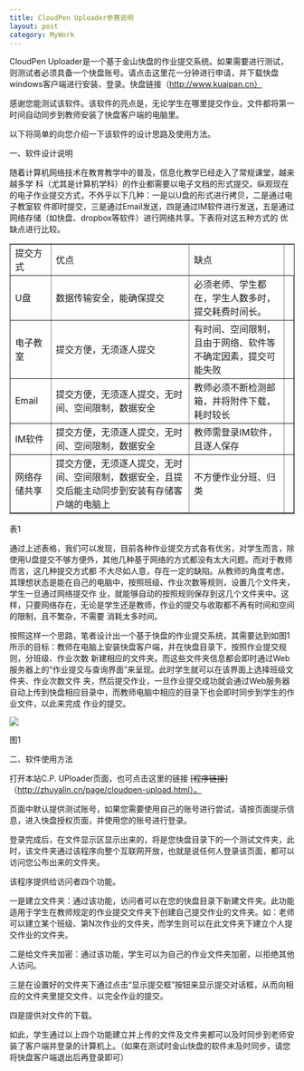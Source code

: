 ```yaml
---
title: CloudPen Uploader参赛说明
layout: post
category: MyWork
---
```

CloudPen Uploader是一个基于金山快盘的作业提交系统。如果需要进行测试，则测试者必须具备一个快盘账号。请点击这里花一分钟进行申请，并下载快盘windows客户端进行安装、登录。快盘链接（http://www.kuaipan.cn）

感谢您能测试该软件。该软件的亮点是，无论学生在哪里提交作业，文件都将第一时间自动同步到教师安装了快盘客户端的电脑里。

以下将简单的向您介绍一下该软件的设计思路及使用方法。

一、软件设计说明

随着计算机网络技术在教育教学中的普及，信息化教学已经走入了常规课堂，越来越多学 科（尤其是计算机学科）的作业都需要以电子文档的形式提交。纵观现在的电子作业提交方式，不外乎以下几种：一是以U盘的形式进行拷贝，二是通过电子教室软 件即时提交，三是通过Email发送，四是通过IM软件进行发送，五是通过网络存储（如快盘、dropbox等软件）进行网络共享。下表将对这五种方式的 优缺点进行比较。

 
<table border=1>
<tr><td>提交方式</td><td>	优点</td><td>	缺点</td></tr>
<tr><td>U盘	</td><td>数据传输安全，能确保提交	</td><td>必须老师、学生都在，学生人数多时，提交耗费时间长。</td><td>
<tr><td>电子教室	</td><td>提交方便，无须逐人提交	</td><td>有时间、空间限制，且由于网络、软件等不确定因素，提交可能失败</td><td>
<tr><td>Email	</td><td>提交方便，无须逐人提交，无时间、空间限制，数据安全	</td><td>教师必须不断检测邮箱，并将附件下载，耗时较长</td><td>
<tr><td>IM软件</td><td>	提交方便，无须逐人提交，无时间、空间限制，数据安全	</td><td>教师需登录IM软件，且逐人保存</td><td>
<tr><td>网络存储共享</td><td>	提交方便，无须逐人提交，无时间、空间限制，数据安全，且提交后能主动同步到安装有存储客户端的电脑上	</td><td>不方便作业分班、归类</td><td></table>
表1

 

通过上述表格，我们可以发现，目前各种作业提交方式各有优劣，对学生而言，除使用U盘提交不够方便外，其他几种基于网络的方式都没有太大问题。而对于教师而言，这几种提交方式都 不大尽如人意，存在一定的缺陷。从教师的角度考虑，其理想状态是能在自己的电脑中，按照班级、作业次数等规则，设置几个文件夹，学生一旦通过网络提交作 业，就能够自动的按照规则保存到这几个文件夹中。这样，只要网络存在，无论是学生还是教师，作业的提交与收取都不再有时间和空间的限制，且不繁杂，不需要 消耗太多时间。

按照这样一个思路，笔者设计出一个基于快盘的作业提交系统，其需要达到如图1所示的目标：教师在电脑上安装快盘客户端，并在快盘目录下，按照作业提交规则，分班级、作业次数 新建相应的文件夹。而这些文件夹信息都会即时通过Web服务器上的“作业提交与查询界面”来呈现。此时学生就可以在该界面上选择班级文件夹、作业次数文件 夹，然后提交作业，一旦作业提交成功就会通过Web服务器自动上传到快盘相应目录中，而教师电脑中相应的目录下也会即时同步到学生的作业文件，以此来完成 作业的提交。

![](http://cloudpen-image.u.qiniudn.com/uploader.jpeg)

图1

二、软件使用方法

打开本站C.P. UPloader页面，也可点击这里的链接 <del>[程序链接]</del> （http://zhuyalin.cn/page/cloudpen-upload.html）。

页面中默认提供测试账号，如果您需要使用自己的账号进行尝试，请按页面提示信息，进入快盘授权页面，并使用您的账号进行登录。

登录完成后，在文件显示区显示出来的，将是您快盘目录下的一个测试文件夹，此时，该文件夹通过该程序向整个互联网开放，也就是说任何人登录该页面，都可以访问您公布出来的文件夹。

该程序提供给访问者四个功能。

一是建立文件夹：通过该功能，访问者可以在您的快盘目录下新建文件夹。此功能适用于学生在教师规定的作业提交文件夹下创建自己提交作业的文件夹。如：老师可以建立某个班级、第N次作业的文件夹，而学生则可以在此文件夹下建立个人提交作业的文件夹。

二是给文件夹加密：通过该功能，学生可以为自己的作业文件夹加密，以拒绝其他人访问。

三是在设置好的文件夹下通过点击“显示提交框”按钮来显示提交对话框，从而向相应的文件夹里提交文件，以完全作业的提交。

四是提供对文件的下载。

如此，学生通过以上四个功能建立并上传的文件及文件夹都可以及时同步到老师安装了客户端并登录的计算机上。（如果在测试时金山快盘的软件未及时同步，请您将快盘客户端退出后再登录即可）